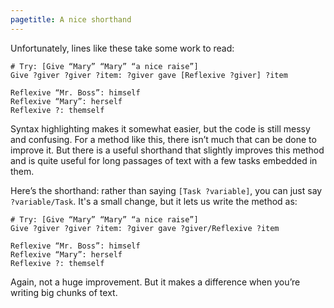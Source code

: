 ```yaml
---
pagetitle: A nice shorthand
---
```

Unfortunately, lines like these take some work to read:
```Step
# Try: [Give “Mary” “Mary” “a nice raise”]
Give ?giver ?giver ?item: ?giver gave [Reflexive ?giver] ?item

Reflexive “Mr. Boss”: himself
Reflexive “Mary”: herself
Reflexive ?: themself
```
Syntax highlighting makes it somewhat easier, but the code is still messy and confusing.  For a method like this, there isn’t much that can be done to improve it.  But there is a useful shorthand that slightly improves this method and is quite useful for long passages of text with a few tasks embedded in them.

Here’s the shorthand: rather than saying `[Task ?variable]`, you can just say `?variable/Task`.  It's a small change, but it lets us write the method as:
```Step
# Try: [Give “Mary” “Mary” “a nice raise”]
Give ?giver ?giver ?item: ?giver gave ?giver/Reflexive ?item

Reflexive “Mr. Boss”: himself
Reflexive “Mary”: herself
Reflexive ?: themself
```
Again, not a huge improvement.  But it makes a difference when you’re writing big chunks of text.

